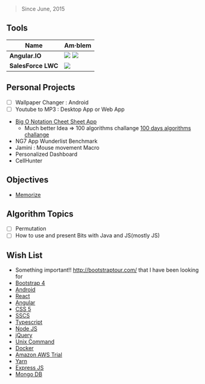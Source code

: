 > Since June, 2015
## Tools
Name|Am·blem
------------ | -------------
**Angular.IO**| ![](https://angular.io/assets/images/favicons/favicon-32x32.png) ![](https://ngrx.io/assets/images/favicons/favicon-32x32.png)
**SalesForce LWC**| ![](https://lwc.dev/assets/images/favicon-32x32.png) 


## Personal Projects
- [ ] Wallpaper Changer : Android
- [ ] Youtube to MP3 : Desktop App or Web App
* [Big O Notation Cheet Sheet App](https://github.com/deadmeats/Big-O-Sheet)
  * Much better Idea => 100 algorithms challange [100 days algorithms challange](https://github.com/coells/100days)
* NG7 App Wunderlist Benchmark
* Jamini : Mouse movement Macro
* Personalized Dashboard
* CellHunter

## Objectives
- [Memorize](https://www.geeksforgeeks.org/must-do-coding-questions-for-companies-like-amazon-microsoft-adobe/)

## Algorithm Topics
- [ ] Permutation
- [ ] How to use and present Bits with Java and JS(mostly JS)

## Wish List
- Something important!! http://bootstraptour.com/ that I have been looking for
- [Bootstrap 4]() 
- [Android]()
- [React]()
- [Angular]()
- [CSS 5]()
- [SSCS]()
- [Typescript]()
- [Node JS]()
- [jQuery]()
- [Unix Command]()
- [Docker]()
- [Amazon AWS Trial]()
- [Yarn]()
- [Express JS](https://expressjs.com/)
- [Mongo DB](https://www.mongodb.com/)

